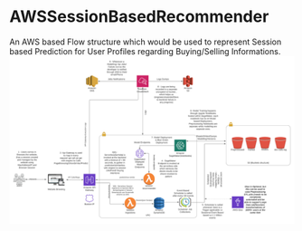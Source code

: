 # AWSSessionBasedRecommender
An AWS based Flow structure which would be used to represent Session based Prediction for User Profiles regarding Buying/Selling Informations.
![AWS Session Based Recommender](https://github.com/shafaypro/AWSSessionBasedRecommender/blob/main/Session%20Based%20Recommender.png)
